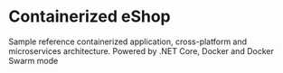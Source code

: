 # Containerized eShop
Sample reference containerized application, cross-platform and microservices architecture. 
Powered by .NET Core, Docker and Docker Swarm mode
